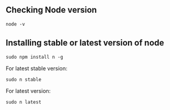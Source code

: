 ## Checking Node version
```
node -v
```

## Installing stable or latest version of node
```
sudo npm install n -g
```
For latest stable version:
```
sudo n stable
```
For latest version:
```
sudo n latest
```

